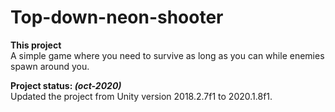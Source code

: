 # Top-down-neon-shooter

**This project** <br>
A simple game where you need to survive as long as you can while enemies spawn around you.

**Project status: *(oct-2020)*** <br>
Updated the project from Unity version 2018.2.7f1 to 2020.1.8f1.
